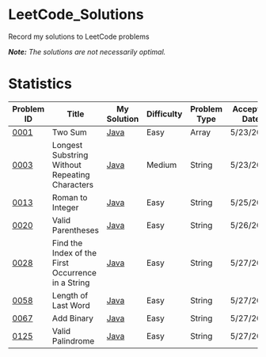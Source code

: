 # LeetCode_Solutions
Record my solutions to LeetCode problems

***Note:** The solutions are not necessarily optimal.*

# Statistics

| Problem ID  | Title | My Solution | Difficulty | Problem Type | Accepted Date |
| ------------------------------------------- | ---- | ---------- | ---- | ---- | ---- |
| [0001](https://github.com/AshleyXM/Leetcode_Solutions/blob/main/0001/Problem.md) | Two Sum | [Java](https://github.com/AshleyXM/Leetcode_Solutions/blob/main/0001/Solution.java) | Easy | Array | 5/23/2023 |
| [0003](https://github.com/AshleyXM/Leetcode_Solutions/blob/main/0003/Problem.md) | Longest Substring Without Repeating Characters | [Java](https://github.com/AshleyXM/Leetcode_Solutions/blob/main/0003/Solution.java) | Medium | String | 5/23/2023 |
| [0013](https://github.com/AshleyXM/Leetcode_Solutions/blob/main/0013/Problem.md) | Roman to Integer | [Java](https://github.com/AshleyXM/Leetcode_Solutions/blob/main/0013/Solution.java) | Easy | String | 5/25/2023 |
| [0020](https://github.com/AshleyXM/Leetcode_Solutions/blob/main/0020/Problem.md) | Valid Parentheses | [Java](https://github.com/AshleyXM/Leetcode_Solutions/blob/main/0020/Solution.java) | Easy | String | 5/26/2023 |
| [0028](https://github.com/AshleyXM/Leetcode_Solutions/blob/main/0028/Problem.md) | Find the Index of the First Occurrence in a String | [Java](https://github.com/AshleyXM/Leetcode_Solutions/blob/main/0028/Solution.java) | Easy | String | 5/27/2023 |
| [0058](https://github.com/AshleyXM/Leetcode_Solutions/blob/main/0058/Problem.md) | Length of Last Word | [Java](https://github.com/AshleyXM/Leetcode_Solutions/blob/main/0058/Solution.java) | Easy | String | 5/27/2023 |
| [0067](https://github.com/AshleyXM/Leetcode_Solutions/blob/main/0067/Problem.md) | Add Binary | [Java](https://github.com/AshleyXM/Leetcode_Solutions/blob/main/0067/Solution.java) | Easy | String | 5/27/2023 |
| [0125](https://github.com/AshleyXM/Leetcode_Solutions/blob/main/0125/Problem.md) | Valid Palindrome | [Java](https://github.com/AshleyXM/Leetcode_Solutions/blob/main/0125/Solution.java) | Easy | String | 5/27/2023 |

